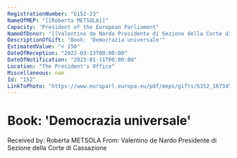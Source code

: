 ```yaml
---
RegistrationNumber: "G152-23"
NameOfMEP: "[[Roberta METSOLA]]"
Capacity: "President of the European Parliament"
NameOfDonor: "[[Valentino de Nardo Presidente di Sezione della Corte di Cassazione]]"
DescriptionOfGift: "Book: 'Democrazia universale'"
EstimatedValue: "< 150"
DateOfReception: "2022-03-13T00:00:00"
DateOfNotification: "2023-01-11T00:00:00"
Location: "The President's Office"
Miscellaneous: nan
Id: "152"
LinkToPhoto: "https://www.europarl.europa.eu/pdf/meps/gifts/G152_1673458201054.PNG#"
---
```


# Book: 'Democrazia universale'

Received by: Roberta METSOLA
From: Valentino de Nardo Presidente di Sezione della Corte di Cassazione
